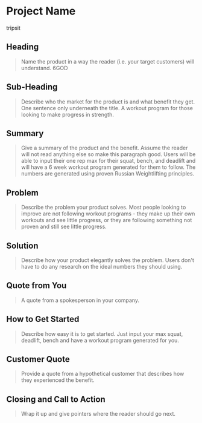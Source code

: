 # Project Name #
tripsit

<!-- 
> This material was originally posted [here](http://www.quora.com/What-is-Amazons-approach-to-product-development-and-product-management). It is reproduced here for posterities sake.

There is an approach called "working backwards" that is widely used at Amazon. They work backwards from the customer, rather than starting with an idea for a product and trying to bolt customers onto it. While working backwards can be applied to any specific product decision, using this approach is especially important when developing new products or features.

For new initiatives a product manager typically starts by writing an internal press release announcing the finished product. The target audience for the press release is the new/updated product's customers, which can be retail customers or internal users of a tool or technology. Internal press releases are centered around the customer problem, how current solutions (internal or external) fail, and how the new product will blow away existing solutions.

If the benefits listed don't sound very interesting or exciting to customers, then perhaps they're not (and shouldn't be built). Instead, the product manager should keep iterating on the press release until they've come up with benefits that actually sound like benefits. Iterating on a press release is a lot less expensive than iterating on the product itself (and quicker!).

If the press release is more than a page and a half, it is probably too long. Keep it simple. 3-4 sentences for most paragraphs. Cut out the fat. Don't make it into a spec. You can accompany the press release with a FAQ that answers all of the other business or execution questions so the press release can stay focused on what the customer gets. My rule of thumb is that if the press release is hard to write, then the product is probably going to suck. Keep working at it until the outline for each paragraph flows. 

Oh, and I also like to write press-releases in what I call "Oprah-speak" for mainstream consumer products. Imagine you're sitting on Oprah's couch and have just explained the product to her, and then you listen as she explains it to her audience. That's "Oprah-speak", not "Geek-speak".

Once the project moves into development, the press release can be used as a touchstone; a guiding light. The product team can ask themselves, "Are we building what is in the press release?" If they find they're spending time building things that aren't in the press release (overbuilding), they need to ask themselves why. This keeps product development focused on achieving the customer benefits and not building extraneous stuff that takes longer to build, takes resources to maintain, and doesn't provide real customer benefit (at least not enough to warrant inclusion in the press release).
 -->
 
## Heading ##
  > Name the product in a way the reader (i.e. your target customers) will understand.
  6GOD

## Sub-Heading ##
  > Describe who the market for the product is and what benefit they get. One sentence only underneath the title.
  A workout program for those looking to make progress in strength.

## Summary ##
  > Give a summary of the product and the benefit. Assume the reader will not read anything else so make this paragraph good.
  Users will be able to input their one rep max for their squat, bench, and deadlift and will have a 6 week workout program
  generated for them to follow. The numbers are generated using proven Russian Weightlifting principles. 

## Problem ##
  > Describe the problem your product solves.
  Most people looking to improve are not following workout programs - they make up their own workouts and see little progress,
  or they are following something not proven and still see little progress.

## Solution ##
  > Describe how your product elegantly solves the problem.
  Users don't have to do any research on the ideal numbers they should using. 

## Quote from You ##
  > A quote from a spokesperson in your company.

## How to Get Started ##
  > Describe how easy it is to get started.
  Just input your max squat, deadlift, bench and have a workout program generated for you.
## Customer Quote ##
  > Provide a quote from a hypothetical customer that describes how they experienced the benefit.

## Closing and Call to Action ##
  > Wrap it up and give pointers where the reader should go next.
